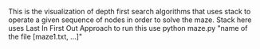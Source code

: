 This is the visualization of depth first search algorithms that uses stack to operate a given sequence of nodes in order to solve the maze.
Stack here uses Last In First Out Approach
to run this use python maze.py "name of the file [maze1.txt, ...]"